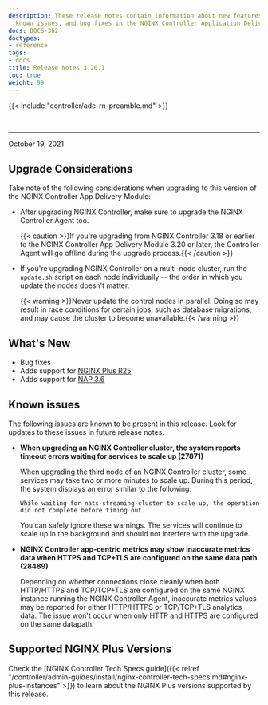 ```yaml
---
description: These release notes contain information about new features, improvements,
  known issues, and bug fixes in the NGINX Controller Application Delivery Module.
docs: DOCS-362
doctypes:
- reference
tags:
- docs
title: Release Notes 3.20.1
toc: true
weight: 99
---
```


{{< include "controller/adc-rn-preamble.md" >}}

&nbsp;

---

October 19, 2021

## Upgrade Considerations

Take note of the following considerations when upgrading to this version of the NGINX Controller App Delivery Module:

- After upgrading NGINX Controller, make sure to upgrade the NGINX Controller Agent too.

  {{< caution >}}If you're upgrading from NGINX Controller 3.18 or earlier to the NGINX Controller App Delivery Module 3.20 or later, the Controller Agent will go offline during the upgrade process.{{< /caution >}}

- If you're upgrading NGINX Controller on a multi-node cluster, run the `update.sh` script on each node individually -- the order in which you update the nodes doesn't matter.

  {{< warning >}}Never update the control nodes in parallel. Doing so may result in race conditions for certain jobs, such as database migrations, and may cause the cluster to become unavailable.{{< /warning >}}

## What's New

- Bug fixes
- Adds support for [NGINX Plus R25](https://docs.nginx.com/nginx/releases/#nginxplusrelease-25-r25)
- Adds support for [NAP 3.6](https://docs.nginx.com/nginx-app-protect/releases/#release-36)

## Known issues

The following issues are known to be present in this release. Look for updates to these issues in future release notes.

- **When upgrading an NGINX Controller cluster, the system reports timeout errors waiting for services to scale up (27871)**

  When upgrading the third node of an NGINX Controller cluster, some services may take two or more minutes to scale up. During this period, the system displays an error similar to the following:

  ``` text
  While waiting for nats-streaming-cluster to scale up, the operation did not complete before timing out.
  ```

  You can safely ignore these warnings. The services will continue to scale up in the background and should not interfere with the upgrade.

- **NGINX Controller app-centric metrics may show inaccurate metrics data when HTTPS and TCP+TLS are configured on the same data path (28489)**

  Depending on whether connections close cleanly when both HTTP/HTTPS and TCP/TCP+TLS are configured on the same NGINX instance running the NGINX Controller Agent, inaccurate metrics values may be reported for either HTTP/HTTPS or TCP/TCP+TLS analytics data. The issue won't occur when only HTTP and HTTPS are configured on the same datapath.

## Supported NGINX Plus Versions

Check the [NGINX Controller Tech Specs guide]({{< relref "/controller/admin-guides/install/nginx-controller-tech-specs.md#nginx-plus-instances" >}}) to learn about the NGINX Plus versions supported by this release.
